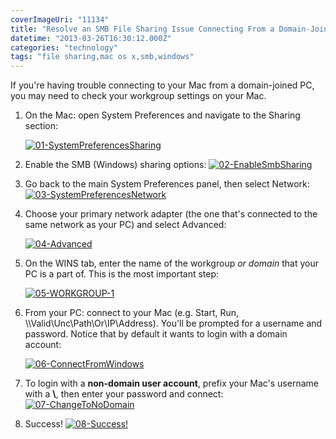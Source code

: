 ```yaml
---
coverImageUri: "11134"
title: "Resolve an SMB File Sharing Issue Connecting From a Domain-Joined PC"
datetime: "2013-03-26T16:30:12.000Z"
categories: "technology"
tags: "file sharing,mac os x,smb,windows"
---
```


If you're having trouble connecting to your Mac from a domain-joined PC, you may need to check your workgroup settings on your Mac.

1. On the Mac: open System Preferences and navigate to the Sharing section:
    
    [![01-SystemPreferencesSharing](http://assets.brandonmartinez.com/brandonmartinez/2013/03/01-SystemPreferencesSharing-575x485.png)](http://assets.brandonmartinez.com/brandonmartinez/2013/03/01-SystemPreferencesSharing.png)
2. Enable the SMB (Windows) sharing options: [![02-EnableSmbSharing](http://assets.brandonmartinez.com/brandonmartinez/2013/03/02-EnableSmbSharing-575x472.png)](http://assets.brandonmartinez.com/brandonmartinez/2013/03/02-EnableSmbSharing.png)
3. Go back to the main System Preferences panel, then select Network: [![03-SystemPreferencesNetwork](http://assets.brandonmartinez.com/brandonmartinez/2013/03/03-SystemPreferencesNetwork-575x486.png)](http://assets.brandonmartinez.com/brandonmartinez/2013/03/03-SystemPreferencesNetwork.png)
4. Choose your primary network adapter (the one that's connected to the same network as your PC) and select Advanced:
    
    [![04-Advanced](http://assets.brandonmartinez.com/brandonmartinez/2013/03/04-Advanced-575x498.png)](http://assets.brandonmartinez.com/brandonmartinez/2013/03/04-Advanced.png)
5. On the WINS tab, enter the name of the workgroup _or domain_ that your PC is a part of. This is the most important step:
    
    [![05-WORKGROUP-1](http://assets.brandonmartinez.com/brandonmartinez/2013/03/05-WORKGROUP-1-575x501.png)](http://assets.brandonmartinez.com/brandonmartinez/2013/03/05-WORKGROUP-1.png)
6. From your PC: connect to your Mac (e.g. Start, Run, \\\\Valid\\Unc\\Path\\Or\\IP\\Address). You'll be prompted for a username and password. Notice that by default it wants to login with a domain account:
    
    [![06-ConnectFromWindows](http://assets.brandonmartinez.com/brandonmartinez/2013/03/06-ConnectFromWindows.png)](http://assets.brandonmartinez.com/brandonmartinez/2013/03/06-ConnectFromWindows.png)
7. To login with a **non-domain user account**, prefix your Mac's username with a **\\**, then enter your password and connect: [![07-ChangeToNoDomain](http://assets.brandonmartinez.com/brandonmartinez/2013/03/07-ChangeToNoDomain.png)](http://assets.brandonmartinez.com/brandonmartinez/2013/03/07-ChangeToNoDomain.png)
8. Success! [![08-Success!](http://assets.brandonmartinez.com/brandonmartinez/2013/03/08-Success-575x270.png)](http://assets.brandonmartinez.com/brandonmartinez/2013/03/08-Success.png)
